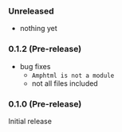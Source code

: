 ### Unreleased

* nothing yet

### 0.1.2 (Pre-release)

* bug fixes
    * `Amphtml is not a module`
    * not all files included

### 0.1.0 (Pre-release)

Initial release
